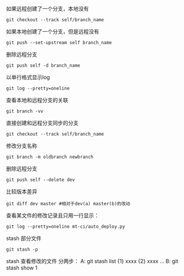 如果远程创建了一个分支，本地没有

    git checkout --track self/branch_name
    
如果本地创建了一个分支，但是远程没有

    git push --set-upstream self branch_name
    
删除远程分支
    
    git push self -d branch_name
    
以单行格式显示log
    
    git log --pretty=oneline
    
查看本地和远程分支的关联
    
    git branch -vv

直接创建和远程分支同步的分支

	git checkout --track self/branch_name

修改分支名称
  
    git branch -m oldbranch newbranch

删除远程分支

	git push self --delete dev

比较版本差异

	git diff dev master #相对于dev(a) master(b)的改动

查看某文件的修改记录且只用一行显示：
	
	git log --pretty=oneline mt-ci/auto_deploy.py

stash 部分文件

    git stash -p

stash 查看修改的文件
    分两步：
        A: git stash list
            {1} xxxx
            {2} xxxx
            ...
        B: git stash show 1